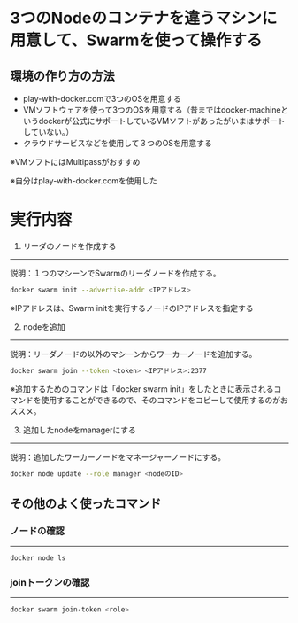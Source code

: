 # 3つのNodeのコンテナを違うマシンに用意して、Swarmを使って操作する

## 環境の作り方の方法
- play-with-docker.comで3つのOSを用意する
- VMソフトウェアを使って3つのOSを用意する（昔まではdocker-machineというdockerが公式にサポートしているVMソフトがあったがいまはサポートしていない。）
- クラウドサービスなどを使用して３つのOSを用意する

※VMソフトにはMultipassがおすすめ

※自分はplay-with-docker.comを使用した

# 実行内容

1. リーダのノードを作成する
<hr>

説明：１つのマシーンでSwarmのリーダノードを作成する。<br>

```bash
docker swarm init --advertise-addr <IPアドレス>
```

※IPアドレスは、Swarm initを実行するノードのIPアドレスを指定する

2. nodeを追加
<hr>

説明：リーダノードの以外のマシーンからワーカーノードを追加する。<br>

```bash
docker swarm join --token <token> <IPアドレス>:2377
```

※追加するためのコマンドは「docker swarm init」をしたときに表示されるコマンドを使用することができるので、そのコマンドをコピーして使用するのがおススメ。

3. 追加したnodeをmanagerにする
<hr>

説明：追加したワーカーノードをマネージャーノードにする。<br>

```bash
docker node update --role manager <nodeのID>
```

## その他のよく使ったコマンド

### ノードの確認
<hr>

```bash
docker node ls
```

### joinトークンの確認
<hr>

```bash
docker swarm join-token <role>
```

